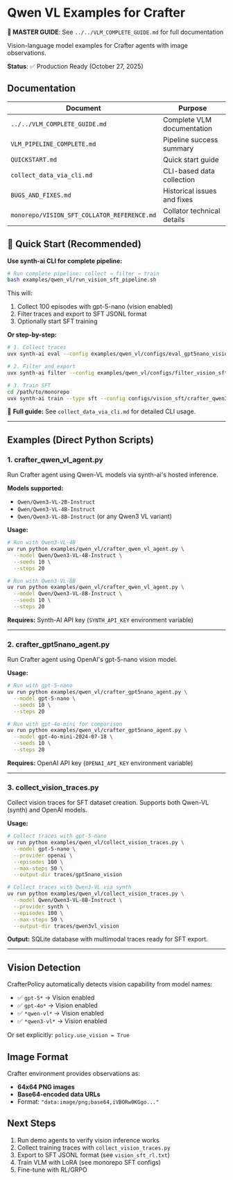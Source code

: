# Qwen VL Examples for Crafter

**📖 MASTER GUIDE**: See `../../VLM_COMPLETE_GUIDE.md` for full documentation

Vision-language model examples for Crafter agents with image observations.

**Status**: ✅ Production Ready (October 27, 2025)

## Documentation

| Document | Purpose |
|----------|---------|
| `../../VLM_COMPLETE_GUIDE.md` | Complete VLM documentation |
| `VLM_PIPELINE_COMPLETE.md` | Pipeline success summary |
| `QUICKSTART.md` | Quick start guide |
| `collect_data_via_cli.md` | CLI-based data collection |
| `BUGS_AND_FIXES.md` | Historical issues and fixes |
| `monorepo/VISION_SFT_COLLATOR_REFERENCE.md` | Collator technical details |

## 🚀 Quick Start (Recommended)

**Use synth-ai CLI for complete pipeline:**

```bash
# Run complete pipeline: collect → filter → train
bash examples/qwen_vl/run_vision_sft_pipeline.sh
```

This will:
1. Collect 100 episodes with gpt-5-nano (vision enabled)
2. Filter traces and export to SFT JSONL format
3. Optionally start SFT training

**Or step-by-step:**

```bash
# 1. Collect traces
uvx synth-ai eval --config examples/qwen_vl/configs/eval_gpt5nano_vision.toml

# 2. Filter and export
uvx synth-ai filter --config examples/qwen_vl/configs/filter_vision_sft.toml

# 3. Train SFT
cd /path/to/monorepo
uvx synth-ai train --type sft --config configs/vision_sft/crafter_qwen3vl_8b_gpt5nano.toml
```

📖 **Full guide:** See `collect_data_via_cli.md` for detailed CLI usage.

---

## Examples (Direct Python Scripts)

### 1. **crafter_qwen_vl_agent.py**
Run Crafter agent using Qwen-VL models via synth-ai's hosted inference.

**Models supported:**
- `Qwen/Qwen3-VL-2B-Instruct`
- `Qwen/Qwen3-VL-4B-Instruct`
- `Qwen/Qwen3-VL-8B-Instruct` (or any Qwen3 VL variant)

**Usage:**
```bash
# Run with Qwen3-VL-4B
uv run python examples/qwen_vl/crafter_qwen_vl_agent.py \
  --model Qwen/Qwen3-VL-4B-Instruct \
  --seeds 10 \
  --steps 20

# Run with Qwen3-VL-8B  
uv run python examples/qwen_vl/crafter_qwen_vl_agent.py \
  --model Qwen/Qwen3-VL-8B-Instruct \
  --seeds 10 \
  --steps 20
```

**Requires:** Synth-AI API key (`SYNTH_API_KEY` environment variable)

---

### 2. **crafter_gpt5nano_agent.py**
Run Crafter agent using OpenAI's gpt-5-nano vision model.

**Usage:**
```bash
# Run with gpt-5-nano
uv run python examples/qwen_vl/crafter_gpt5nano_agent.py \
  --model gpt-5-nano \
  --seeds 10 \
  --steps 20

# Run with gpt-4o-mini for comparison
uv run python examples/qwen_vl/crafter_gpt5nano_agent.py \
  --model gpt-4o-mini-2024-07-18 \
  --seeds 10 \
  --steps 20
```

**Requires:** OpenAI API key (`OPENAI_API_KEY` environment variable)

---

### 3. **collect_vision_traces.py**
Collect vision traces for SFT dataset creation. Supports both Qwen-VL (synth) and OpenAI models.

**Usage:**
```bash
# Collect traces with gpt-5-nano
uv run python examples/qwen_vl/collect_vision_traces.py \
  --model gpt-5-nano \
  --provider openai \
  --episodes 100 \
  --max-steps 50 \
  --output-dir traces/gpt5nano_vision

# Collect traces with Qwen3-VL via synth
uv run python examples/qwen_vl/collect_vision_traces.py \
  --model Qwen/Qwen3-VL-8B-Instruct \
  --provider synth \
  --episodes 100 \
  --max-steps 50 \
  --output-dir traces/qwen3vl_vision
```

**Output:** SQLite database with multimodal traces ready for SFT export.

---

## Vision Detection

CrafterPolicy automatically detects vision capability from model names:
- ✅ `gpt-5*` → Vision enabled
- ✅ `gpt-4o*` → Vision enabled  
- ✅ `*qwen-vl*` → Vision enabled
- ✅ `*qwen3-vl*` → Vision enabled

Or set explicitly: `policy.use_vision = True`

## Image Format

Crafter environment provides observations as:
- **64x64 PNG images**
- **Base64-encoded data URLs**
- Format: `"data:image/png;base64,iVBORw0KGgo..."`

## Next Steps

1. Run demo agents to verify vision inference works
2. Collect training traces with `collect_vision_traces.py`
3. Export to SFT JSONL format (see `vision_sft_rl.txt`)
4. Train VLM with LoRA (see monorepo SFT configs)
5. Fine-tune with RL/GRPO
